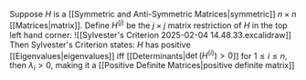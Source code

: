 Suppose $H$ is a [[Symmetric and Anti-Symmetric Matrices|symmetric]] $n\times n$ [[Matrices|matrix]]. Define $H^{(j)}$ be the $j\times j$ matrix restriction of $H$ in the top left hand corner:
![[Sylvester's Criterion 2025-02-04 14.48.33.excalidraw]]
Then Sylvester's Criterion states: $H$ has positive [[Eigenvalues|eigenvalues]] iff [[Determinants|$\det(H^{(i)})>0$]] for $1\leq i\leq n$, then $\lambda_{i}>0$, making it a [[Positive Definite Matrices|positive definite matrix]] 